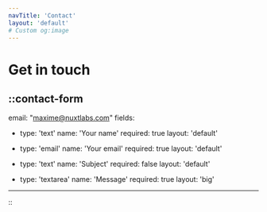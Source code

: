 ```yaml
---
navTitle: 'Contact'
layout: 'default'
# Custom og:image
---
```


# Get in touch

::contact-form
---
email: "maxime@nuxtlabs.com"
fields:
  - type: 'text'
    name: 'Your name'
    required: true
    layout: 'default'

  - type: 'email'
    name: 'Your email'
    required: true
    layout: 'default'

  - type: 'text'
    name: 'Subject'
    required: false
    layout: 'default'

  - type: 'textarea'
    name: 'Message'
    required: true
    layout: 'big'
---
::
